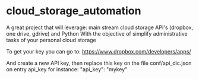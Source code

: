 # cloud_storage_automation
A great project that will leverage:  main stream cloud storage API's (dropbox, one drive, gdrive) and Python With the objective of simplify administrative tasks of your personal cloud storage

To get your key you can go to: 
https://www.dropbox.com/developers/apps/ 

And create a new API key, then replace this key on the file conf/api_dic.json on entry api_key for instance:
"api_key": "mykey"